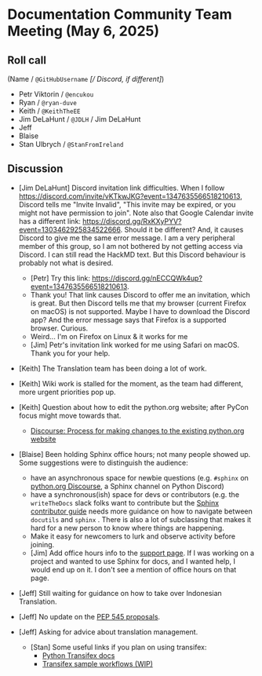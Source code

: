 # Documentation Community Team Meeting (May 6, 2025)

## Roll call

(Name / `@GitHubUsername` *[/ Discord, if different]*)

- Petr Viktorin / `@encukou`
- Ryan / `@ryan-duve`
- Keith / `@KeithTheEE`
- Jim DeLaHunt / `@JDLH` / Jim DeLaHunt
- Jeff
- Blaise
- Stan Ulbrych / `@StanFromIreland`


## Discussion

- [Jim DeLaHunt] Discord invitation link difficulties. When I
  follow <https://discord.com/invite/vKTkwJKG?event=1347635566518210613>, Discord
  tells me "Invite Invalid", "This invite may be expired, or you might not have
  permission to join". Note also that Google Calendar invite has a different link:
  <https://discord.gg/RxKXyPYV?event=1303462925834522666>. Should it be different?
  And, it causes Discord to give me the same error message. I am a very peripheral
  member of this group, so I am not bothered by not getting access via Discord.
  I can still read the HackMD text. But this Discord behaviour is probably not what is desired.
  - [Petr] Try this link: <https://discord.gg/nECCQWk4up?event=1347635566518210613>.
  - Thank you! That link causes Discord to offer me an invitation, which is great. But then Discord tells me that my browser (current Firefox on macOS) is not supported. Maybe I have to download the Discord app? And the error message says that Firefox is a supported browser. Curious.
  - Weird... I'm on Firefox on Linux & it works for me
  - [Jim] Petr's invitation link worked for me using Safari on macOS. Thank you for your help.

- [Keith] The Translation team has been doing a lot of work.

- [Keith] Wiki work is stalled for the moment, as the team had different, more
  urgent priorities pop up.

- [Keith] Question about how to edit the python.org website; after PyCon focus might move towards that.
  - [Discourse: Process for making changes to the existing python.org website](https://discuss.python.org/t/process-for-making-changes-to-the-existing-python-org-website/89120/7)

- [Blaise] Been holding Sphinx office hours; not many people showed up.
  Some suggestions were to distinguish the audience:
    - have an asynchronous space for newbie questions (e.g. `#sphinx` on [python.org Discourse](https://discuss.python.org/), a Sphinx channel on Python Discord)
    - have a synchronous(ish) space for devs or contributors
      (e.g. the `writeTheDocs` slack folks want to contribute but the [Sphinx contributor guide](https://www.sphinx-doc.org/en/master/internals/contributing.html)
      needs more guidance on how to navigate between `docutils` and `sphinx` .
      There is also a lot of subclassing that makes it hard for a new person to
      know where things are happening.
    - Make it easy for newcomers to lurk and observe activity before joining.
    - [Jim] Add office hours info to the [support page](https://www.sphinx-doc.org/en/master/support.html).
      If I was working on a project and wanted to use Sphinx for docs, and I wanted help,
      I would end up on it. I don't see a mention of office hours on that page.

- [Jeff] Still waiting for guidance on how to take over Indonesian Translation.
- [Jeff] No update on the [PEP 545 proposals](https://discuss.python.org/t/pep-545-update-pep/83534).
- [Jeff] Asking for advice about translation management.
    - [Stan] Some useful links if you plan on using transifex:
        - [Python Transifex docs](https://github.com/python-docs-translations/transifex-automations)
        - [Transifex sample workflows (WIP)](https://github.com/python-docs-translations/transifex-automations/pull/130/files)
